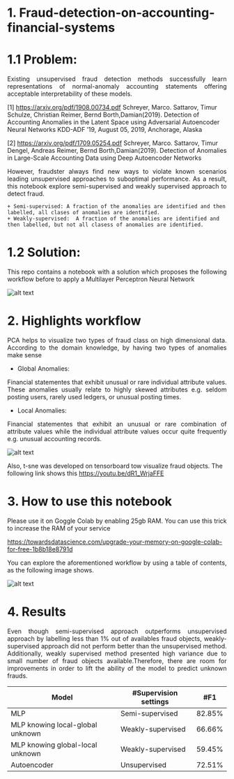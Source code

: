 # 1. Fraud-detection-on-accounting-financial-systems

# 1.1 Problem:

<p align=justify>Existing unsupervised fraud detection methods successfully learn representations of normal-anomaly accounting statements offering acceptable interpretability of these models. 

<a id="1">[1]</a> 
https://arxiv.org/pdf/1908.00734.pdf  Schreyer, Marco.  Sattarov, Timur   Schulze, Christian  Reimer, Bernd Borth,Damian(2019). 
Detection of Accounting Anomalies in the Latent Space using Adversarial Autoencoder Neural Networks 
KDD-ADF ’19, August 05, 2019, Anchorage, Alaska

<a id="2">[2]</a> 
https://arxiv.org/pdf/1709.05254.pdf  Schreyer, Marco.  Sattarov, Timur   Dengel, Andreas   Reimer, Bernd Borth,Damian(2019). 
Detection of Anomalies in Large-Scale Accounting Data using Deep Autoencoder Networks

<p align=justify>However, fraudster always find new ways to violate known scenarios leading unsupervised approaches to suboptimal performance. As a result, this notebook explore semi-supervised and weakly supervised approach to detect fraud.

    + Semi-supervised: A fraction of the anomalies are identified and then labelled, all clases of anomalies are identified.
    + Weakly-supervised:  A fraction of the anomalies are identified and then labelled, but not all clasess of anomalies are identified.

# 1.2 Solution:

<p align=justify>This repo contains a notebook with a solution which proposes the following workflow before to apply a Multilayer Perceptron Neural Network

![alt text](https://github.com/robeespi/Fraud-detection-on-accounting-financial-systems/blob/master/Data_preparation_workflow.jpeg)

# 2. Highlights workflow

<p align=justify>PCA helps to visualize two types of fraud class on high dimensional data. According to the domain knowledge, by having two types of anomalies make sense

* Global Anomalies: 
<p align=justify>Financial statementes that exhibit unusual or rare individual attribute values. These anomalies usually relate to highly skewed attributes e.g. seldom posting users, rarely used ledgers, or unusual posting times.

* Local Anomalies: 
<p align=justify>Financial statementes that exhibit an unusual or rare combination of attribute values while the individual attribute values occur quite frequently e.g. unusual accounting records.

![alt text](https://github.com/robeespi/Fraud-detection-on-accounting-financial-systems/blob/master/PCA.jpeg)

Also, t-sne was developed on tensorboard tow visualize fraud objects. The following link shows this https://youtu.be/dR1_WrjaFFE

# 3. How to use this notebook

<p align=justify>Please use it on Goggle Colab by enabling 25gb RAM. You can use this trick to increase the RAM of your service

https://towardsdatascience.com/upgrade-your-memory-on-google-colab-for-free-1b8b18e8791d

<p align=justify>You can explore the aforementioned workflow by using a table of contents, as the following image shows.

![alt text](https://github.com/robeespi/Fraud-detection-on-accounting-financial-systems/blob/master/table_contents.jpeg)

# 4. Results

<p align=justify>Even though semi-supervised approach outperforms unsupervised approach by labelling less than 1% out of availables fraud objects, weakly-supervised approach did not perform better than the unsupervised method. Additionally, weakly supervised method presented high variance due to small number of fraud objects available.Therefore, there are room for improvements in order to lift the ability of the model to predict unknown frauds.

Model | #Supervision settings | #F1 | 
--- | --- | --- | 
MLP | Semi-supervised | 82.85% | 
MLP knowing local-global unknown | Weakly-supervised| 66.66% | 
MLP knowing global-local unknown| Weakly-supervised| 59.45% | 
Autoencoder | Unsupervised | 72.51% | 
